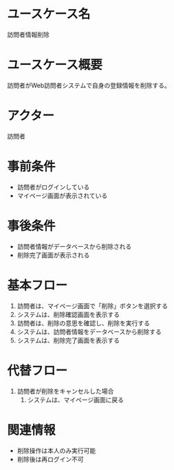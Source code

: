 # ユースケース名
訪問者情報削除

# ユースケース概要
訪問者がWeb訪問者システムで自身の登録情報を削除する。

# アクター
訪問者

# 事前条件
- 訪問者がログインしている
- マイページ画面が表示されている

# 事後条件
- 訪問者情報がデータベースから削除される
- 削除完了画面が表示される

# 基本フロー
1. 訪問者は、マイページ画面で「削除」ボタンを選択する
2. システムは、削除確認画面を表示する
3. 訪問者は、削除の意思を確認し、削除を実行する
4. システムは、訪問者情報をデータベースから削除する
5. システムは、削除完了画面を表示する

# 代替フロー
1. 訪問者が削除をキャンセルした場合
   1. システムは、マイページ画面に戻る

# 関連情報
- 削除操作は本人のみ実行可能
- 削除後は再ログイン不可